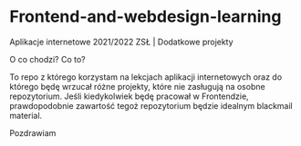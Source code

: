 # Frontend-and-webdesign-learning
Aplikacje internetowe 2021/2022 ZSŁ | Dodatkowe projekty

O co chodzi? Co to?

To repo z którego korzystam na lekcjach aplikacji internetowych oraz do którego będę wrzucał różne projekty, które nie zasługują na osobne repozytorium. Jeśli kiedykolwiek będę pracował w Frontendzie, prawdopodobnie zawartość tegoż repozytorium będzie idealnym blackmail material.

Pozdrawiam

